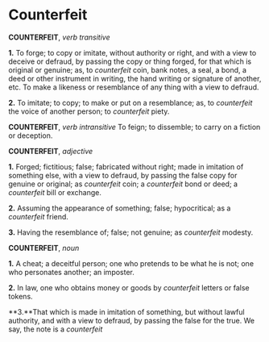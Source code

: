 # Counterfeit

**COUNTERFEIT**, _verb transitive_

**1.** To forge; to copy or imitate, without authority or right, and with a view to deceive or defraud, by passing the copy or thing forged, for that which is original or genuine; as, to _counterfeit_ coin, bank notes, a seal, a bond, a deed or other instrument in writing, the hand writing or signature of another, etc. To make a likeness or resemblance of any thing with a view to defraud.

**2.** To imitate; to copy; to make or put on a resemblance; as, to _counterfeit_ the voice of another person; to _counterfeit_ piety.

**COUNTERFEIT**, _verb intransitive_ To feign; to dissemble; to carry on a fiction or deception.

**COUNTERFEIT**, _adjective_

**1.** Forged; fictitious; false; fabricated without right; made in imitation of something else, with a view to defraud, by passing the false copy for genuine or original; as _counterfeit_ coin; a _counterfeit_ bond or deed; a _counterfeit_ bill or exchange.

**2.** Assuming the appearance of something; false; hypocritical; as a _counterfeit_ friend.

**3.** Having the resemblance of; false; not genuine; as _counterfeit_ modesty.

**COUNTERFEIT**, _noun_

**1.** A cheat; a deceitful person; one who pretends to be what he is not; one who personates another; an imposter.

**2.** In law, one who obtains money or goods by _counterfeit_ letters or false tokens.

**3.**That which is made in imitation of something, but without lawful authority, and with a view to defraud, by passing the false for the true. We say, the note is a _counterfeit_